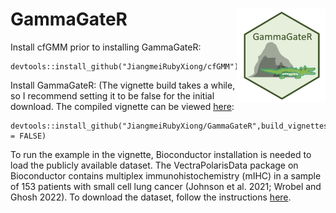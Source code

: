 # GammaGateR <img src="logoGammaGateR.png" align="right" height = "150" />

Install cfGMM prior to installing GammaGateR:
```
devtools::install_github("JiangmeiRubyXiong/cfGMM")
```

Install GammaGateR: (The vignette build takes a while, so I recommend setting it to be false for the initial download. The compiled vignette can be viewed [here](https://statimagcoll.github.io/GammaGateR): 
```
devtools::install_github("JiangmeiRubyXiong/GammaGateR",build_vignettes = FALSE)
```

To run the example in the vignette, Bioconductor installation is needed to load the publicly available dataset. The VectraPolarisData package on Bioconductor contains multiplex immunohistochemistry (mIHC) in a sample of 153 patients with small cell lung cancer (Johnson et al. 2021; Wrobel and Ghosh 2022). To download the dataset, follow the instructions [here](https://bioconductor.org/packages/release/data/experiment/html/VectraPolarisData.html).

